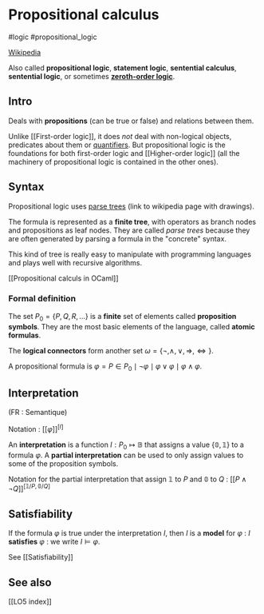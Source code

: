# Propositional calculus
#logic
#propositional_logic

[Wikipedia](https://en.wikipedia.org/wiki/Propositional_calculus)

Also called **propositional logic**, **statement logic**, **sentential calculus**, **sentential logic**, or sometimes **[zeroth-order logic](https://en.wikipedia.org/wiki/Zeroth-order_logic "Zeroth-order logic")**.

## Intro
Deals with **propositions** (can be true or false) and relations between them.

Unlike [[First-order logic]], it does *not* deal with non-logical objects, predicates about them or [quantifiers](https://en.wikipedia.org/wiki/Quantifier_(logic)).
But propositional logic is the foundations for both first-order logic and [[Higher-order logic]] (all the machinery of propositional logic is contained in the other ones).

## Syntax
Propositional logic uses [parse trees](https://en.wikipedia.org/wiki/Concrete_syntax) (link to wikipedia page with drawings).

The formula is represented as a **finite tree**, with operators as branch nodes and propositions as leaf nodes.
They are called *parse trees* because they are often generated by parsing a formula in the "concrete" syntax.

This kind of tree is really easy to manipulate with programming languages and plays well with recursive algorithms.

[[Propositional calculs in OCaml]]

### Formal definition
The set $P_{0} = \{P, Q, R, ...\}$ is a **finite** set of elements called **proposition symbols**. They are the most basic elements of the language, called **atomic formulas**.

The **logical connectors** form another set $\omega = \{\neg, \wedge, \vee, \Rightarrow, \Leftrightarrow\}$.

A propositional formula is $\varphi = P \in P_{0} \mid \neg\varphi \mid \varphi\vee\varphi \mid \varphi\wedge\varphi$.

## Interpretation
(FR : Semantique)

Notation : $[[\varphi]]^{[I]}$

An **interpretation** is a function $I : P_{0} \mapsto \mathbb{B}$ that assigns a value $\{\mathbb{0}, \mathbb{1}\}$ to a formula $\varphi$.
A **partial interpretation** can be used to only assign values to some of the proposition symbols.

Notation for the partial interpretation that assign $\mathbb{1}$ to $P$ and $\mathbb{0}$ to $Q$ :
$[[P \wedge \neg Q]]^{[\mathbb{1}/P, \mathbb{0}/Q]}$

## Satisfiability

If the formula $\varphi$ is true under the interpretation $I$, then $I$ is a **model** for $\varphi$ : $I$ **satisfies** $\varphi$ : we write $I \models \varphi$.

See [[Satisfiability]]

## See also
[[LO5 index]]
